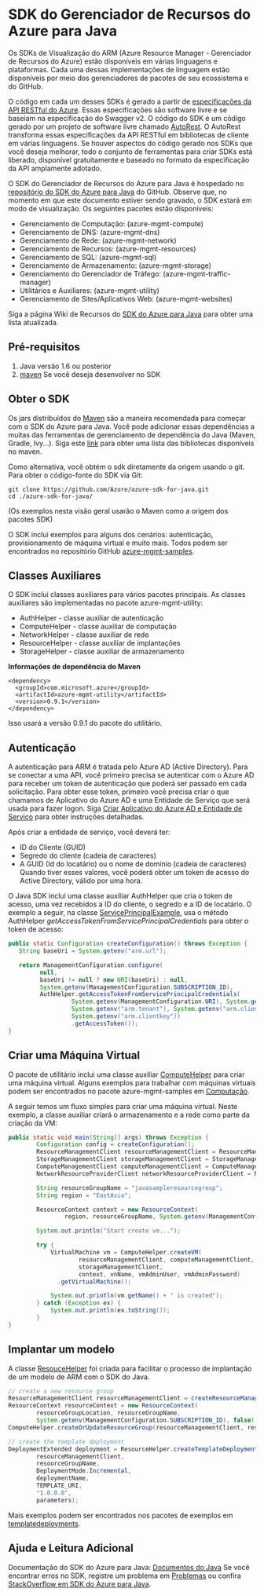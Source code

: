 <properties
   pageTitle="SDK do Gerenciador de Recursos para .Java| Microsoft Azure"
   description="Uma visão geral dos exemplos de autenticação e de uso do SDK do Gerenciador de Recursos para Java"
   services="azure-resource-manager"
   documentationCenter="na"
   authors="navalev"
   manager=""
   editor=""/>

<tags
   ms.service="azure-resource-manager"
   ms.devlang="na"
   ms.topic="article"
   ms.tgt_pltfrm="na"
   ms.workload="na"
   ms.date="03/10/2016"
   ms.author="navale;tomfitz;"/>
   
# SDK do Gerenciador de Recursos do Azure para Java
   
Os SDKs de Visualização do ARM (Azure Resource Manager - Gerenciador de Recursos do Azure) estão disponíveis em várias linguagens e plataformas. Cada uma dessas implementações de linguagem estão disponíveis por meio dos gerenciadores de pacotes de seu ecossistema e do GitHub.

O código em cada um desses SDKs é gerado a partir de [especificações da API RESTful do Azure](https://github.com/azure/azure-rest-api-specs). Essas especificações são software livre e se baseiam na especificação do Swagger v2. O código do SDK é um código gerado por um projeto de software livre chamado [AutoRest](https://github.com/azure/autorest). O AutoRest transforma essas especificações da API RESTful em bibliotecas de cliente em várias linguagens. Se houver aspectos do código gerado nos SDKs que você deseja melhorar, todo o conjunto de ferramentas para criar SDKs está liberado, disponível gratuitamente e baseado no formato da especificação da API amplamente adotado.

O SDK do Gerenciador de Recursos do Azure para Java é hospedado no [repositório do SDK do Azure para Java](https://github.com/azure/azure-sdk-for-java) do GitHub. Observe que, no momento em que este documento estiver sendo gravado, o SDK estará em modo de visualização. Os seguintes pacotes estão disponíveis:

* Gerenciamento de Computação: (azure-mgmt-compute)
* Gerenciamento de DNS: (azure-mgmt-dns)
* Gerenciamento de Rede: (azure-mgmt-network)
* Gerenciamento de Recursos: (azure-mgmt-resources)
* Gerenciamento de SQL: (azure-mgmt-sql)
* Gerenciamento de Armazenamento: (azure-mgmt-storage)
* Gerenciamento do Gerenciador de Tráfego: (azure-mgmt-traffic-manager)
* Utilitários e Auxiliares: (azure-mgmt-utility)
* Gerenciamento de Sites/Aplicativos Web: (azure-mgmt-websites)

Siga a página Wiki de Recursos do [SDK do Azure para Java](https://github.com/Azure/azure-sdk-for-java/wiki/Azure-SDK-for-Java-Features) para obter uma lista atualizada.

## Pré-requisitos
1. Java versão 1.6 ou posterior
2. [maven](https://maven.apache.org/) Se você deseja desenvolver no SDK

## Obter o SDK
Os jars distribuídos do [Maven](https://maven.apache.org/) são a maneira recomendada para começar com o SDK do Azure para Java. Você pode adicionar essas dependências a muitas das ferramentas de gerenciamento de dependência do Java (Maven, Gradle, Ivy...). Siga este [link](http://search.maven.org/#search%7Cga%7C1%7Cg%3A%22com.microsoft.azure%22) para obter uma lista das bibliotecas disponíveis no maven.

Como alternativa, você obtém o sdk diretamente da origem usando o git. Para obter o código-fonte do SDK via Git:

    git clone https://github.com/Azure/azure-sdk-for-java.git
    cd ./azure-sdk-for-java/

(Os exemplos nesta visão geral usarão o Maven como a origem dos pacotes SDK)

O SDK inclui exemplos para alguns dos cenários: autenticação, provisionamento de máquina virtual e muito mais. Todos podem ser encontrados no repositório GitHub [azure-mgmt-samples](https://github.com/Azure/azure-sdk-for-java/tree/master/azure-mgmt-samples).

## Classes Auxiliares

O SDK inclui classes auxiliares para vários pacotes principais. As classes auxiliares são implementadas no pacote azure-mgmt-utility:

* AuthHelper - classe auxiliar de autenticação
* ComputeHelper - classe auxiliar de computação
* NetworkHelper - classe auxiliar de rede
* ResourceHelper - classe auxiliar de implantações
* StorageHelper - classe auxiliar de armazenamento

**Informações de dependência do Maven**

    <dependency>
      <groupId>com.microsoft.azure</groupId>
      <artifactId>azure-mgmt-utility</artifactId>
      <version>0.9.1</version>
    </dependency>

Isso usará a versão 0.9.1 do pacote do utilitário.

## Autenticação

A autenticação para ARM é tratada pelo Azure AD (Active Directory). Para se conectar a uma API, você primeiro precisa se autenticar com o Azure AD para receber um token de autenticação que poderá ser passado em cada solicitação. Para obter esse token, primeiro você precisa criar o que chamamos de Aplicativo do Azure AD e uma Entidade de Serviço que será usada para fazer logon. Siga [Criar Aplicativo do Azure AD e Entidade de Serviço](./resource-group-create-service-principal-portal.md) para obter instruções detalhadas.

Após criar a entidade de serviço, você deverá ter:
* ID do Cliente (GUID)
* Segredo do cliente (cadeia de caracteres)
* A GUID (Id do locatário) ou o nome de domínio (cadeia de caracteres) Quando tiver esses valores, você poderá obter um token de acesso do Active Directory, válido por uma hora.

O Java SDK inclui uma classe auxiliar AuthHelper que cria o token de acesso, uma vez recebidos a ID do cliente, o segredo e a ID de locatário. O exemplo a seguir, na classe [ServicePrincipalExample](https://github.com/Azure/azure-sdk-for-java/blob/master/azure-mgmt-samples/src/main/java/com/microsoft/azure/samples/authentication/ServicePrincipalExample.java), usa o método AuthHelper *getAccessTokenFromServicePrincipalCredentials* para obter o token de acesso:

```java
public static Configuration createConfiguration() throws Exception {
   String baseUri = System.getenv("arm.url");

   return ManagementConfiguration.configure(
         null,
         baseUri != null ? new URI(baseUri) : null,
         System.getenv(ManagementConfiguration.SUBSCRIPTION_ID),
         AuthHelper.getAccessTokenFromServicePrincipalCredentials(
                  System.getenv(ManagementConfiguration.URI), System.getenv("arm.aad.url"),
                  System.getenv("arm.tenant"), System.getenv("arm.clientid"),
                  System.getenv("arm.clientkey"))
                  .getAccessToken());
}
```

## Criar uma Máquina Virtual 
O pacote de utilitário inclui uma classe auxiliar [ComputeHelper](https://github.com/Azure/azure-sdk-for-java/blob/master/resource-management/azure-mgmt-utility/src/main/java/com/microsoft/azure/utility/ComputeHelper.java) para criar uma máquina virtual. Alguns exemplos para trabalhar com máquinas virtuais podem ser encontrados no pacote azure-mgmt-samples em [Computação](https://github.com/Azure/azure-sdk-for-java/tree/master/azure-mgmt-samples/src/main/java/com/microsoft/azure/samples/compute).

A seguir temos um fluxo simples para criar uma máquina virtual. Neste exemplo, a classe auxiliar criará o armazenamento e a rede como parte da criação da VM:

```java
public static void main(String[] args) throws Exception {
        Configuration config = createConfiguration();
        ResourceManagementClient resourceManagementClient = ResourceManagementService.create(config);
        StorageManagementClient storageManagementClient = StorageManagementService.create(config);
        ComputeManagementClient computeManagementClient = ComputeManagementService.create(config);
        NetworkResourceProviderClient networkResourceProviderClient = NetworkResourceProviderService.create(config);

        String resourceGroupName = "javasampleresourcegroup";
        String region = "EastAsia";

        ResourceContext context = new ResourceContext(
                region, resourceGroupName, System.getenv(ManagementConfiguration.SUBSCRIPTION_ID), false);

        System.out.println("Start create vm...");

        try {
            VirtualMachine vm = ComputeHelper.createVM(
                    resourceManagementClient, computeManagementClient, networkResourceProviderClient, 
                    storageManagementClient,
                    context, vnName, vmAdminUser, vmAdminPassword)
              .getVirtualMachine();

            System.out.println(vm.getName() + " is created");
        } catch (Exception ex) {
            System.out.println(ex.toString());
        }
}
```

## Implantar um modelo
A classe [ResouceHelper](https://github.com/Azure/azure-sdk-for-java/blob/master/resource-management/azure-mgmt-utility/src/main/java/com/microsoft/azure/utility/ResourceHelper.java) foi criada para facilitar o processo de implantação de um modelo de ARM com o SDK do Java.

```java
// create a new resource group
ResourceManagementClient resourceManagementClient = createResourceManagementClient();
ResourceContext resourceContext = new ResourceContext(
        resourceGroupLocation, resourceGroupName,
        System.getenv(ManagementConfiguration.SUBSCRIPTION_ID), false);
ComputeHelper.createOrUpdateResourceGroup(resourceManagementClient, resourceContext);

// create the template deployment
DeploymentExtended deployment = ResourceHelper.createTemplateDeploymentFromURI(
        resourceManagementClient,
        resourceGroupName,
        DeploymentMode.Incremental,
        deploymentName,
        TEMPLATE_URI,
        "1.0.0.0",
        parameters);
```

Mais exemplos podem ser encontrados nos pacotes de exemplos em [templatedeployments](https://github.com/Azure/azure-sdk-for-java/tree/master/azure-mgmt-samples/src/main/java/com/microsoft/azure/samples/templatedeployments).

## Ajuda e Leitura Adicional
Documentação do SDK do Azure para Java: [Documentos do Java](http://azure.github.io/azure-sdk-for-java/) Se você encontrar erros no SDK, registre um problema em [Problemas](https://github.com/Azure/azure-sdk-for-java/issues) ou confira [StackOverflow em SDK do Azure para Java](http://stackoverflow.com/questions/tagged/azure-java-sdk).

<!---HONumber=AcomDC_0316_2016-->